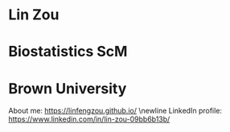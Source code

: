 # Lin Zou
# Biostatistics ScM
# Brown University
About me: https://linfengzou.github.io/ \newline
LinkedIn profile: https://www.linkedin.com/in/lin-zou-09bb6b13b/
